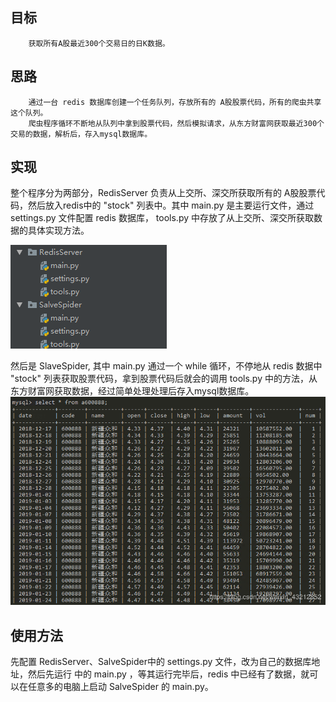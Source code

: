 ## 目标
		获取所有A股最近300个交易日的日K数据。
## 思路
		通过一台 redis 数据库创建一个任务队列，存放所有的 A股股票代码，所有的爬虫共享这个队列。
		爬虫程序循环不断地从队列中拿到股票代码，然后模拟请求，从东方财富网获取最近300个交易的数据，解析后，存入mysql数据库。
##  实现
   整个程序分为两部分，RedisServer 负责从上交所、深交所获取所有的 A股股票代码，然后放入redis中的 "stock" 列表中。其中 main.py 是主要运行文件，通过 settings.py 文件配置 redis 数据库， tools.py 中存放了从上交所、深交所获取数据的具体实现方法。

![Image](https://github.com/a596480606/images/blob/master/file.png)
	
  然后是 SlaveSpider, 其中 main.py 通过一个 while 循环，不停地从 redis 数据中 "stock" 列表获取股票代码，拿到股票代码后就会的调用 tools.py 中的方法，从东方财富网获取数据，经过简单处理处理后存入mysql数据库。
![Image](https://github.com/a596480606/images/blob/master/data.png)
## 使用方法
先配置 RedisServer、SalveSpider中的 settings.py  文件，改为自己的数据库地址，然后先运行   中的 main.py ，等其运行完毕后，redis 中已经有了数据，就可以在任意多的电脑上启动 SalveSpider 的 main.py。


